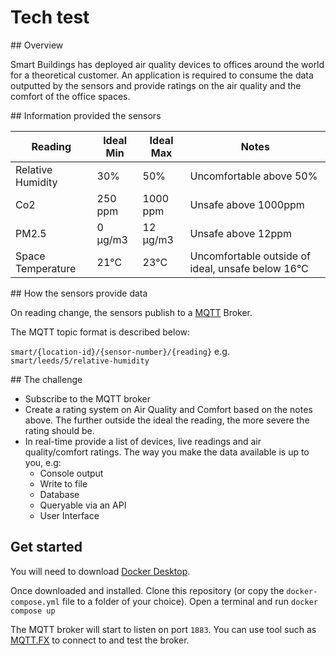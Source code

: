 # Tech test

## Overview

Smart Buildings has deployed air quality devices to offices around the world for a theoretical customer. An application is required to consume the data outputted by the sensors and provide ratings on the air quality and the comfort of the office spaces.

## Information provided the sensors

|Reading|Ideal Min|Ideal Max|Notes|
|---|---|---|---|
|Relative Humidity|30%|50%|Uncomfortable above 50%|
|Co2|250 ppm|1000 ppm|Unsafe above 1000ppm|
|PM2.5|0 μg/m3|12 μg/m3|Unsafe above 12ppm|
|Space Temperature|21°C|23°C|Uncomfortable outside of ideal, unsafe below 16°C|

## How the sensors provide data

On reading change, the sensors publish to a [MQTT](http://mqtt.org/) Broker.

The MQTT topic format is described below:

`smart/{location-id}/{sensor-number}/{reading}`
e.g. `smart/leeds/5/relative-humidity`


## The challenge

- Subscribe to the MQTT broker
- Create a rating system on Air Quality and Comfort based on the notes above. The further outside the ideal the reading, the more severe the rating should be.
- In real-time provide a list of devices, live readings and air quality/comfort ratings. The way you make the data available is up to you, e.g:
  - Console output
  - Write to file
  - Database
  - Queryable via an API
  - User Interface

## Get started

You will need to download [Docker Desktop](https://www.docker.com/products/docker-desktop).

Once downloaded and installed. Clone this repository (or copy the `docker-compose.yml` file to a folder of your choice). Open a terminal and run `docker compose up`

The MQTT broker will start to listen on port `1883`. You can use tool such as [MQTT.FX](https://mqttfx.jensd.de/index.php/download) to connect to and test the broker.
